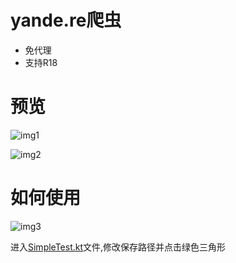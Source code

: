 # yande.re爬虫

+ 免代理
+ 支持R18

# 预览

![img1](./preview/img1.png)

![img2](./preview/img2.png)

# 如何使用

![img3](./preview/img3.png)

进入[SimpleTest.kt](./src/test/kotlin/SampleTest.kt)文件,修改保存路径并点击绿色三角形
